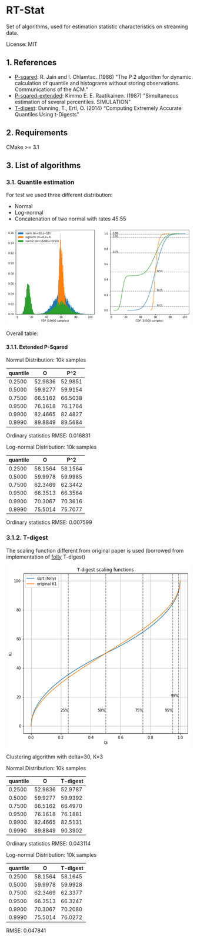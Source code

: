 RT-Stat
=======
Set of algorithms, used for estimation statistic characteristics on streaming data.

License: MIT

## 1. References

 - [P-sqared]: R. Jain and I. Chlamtac. (1986) "The P 2 algorithm for dynamic calculation of quantile and histograms without storing observations. Communications of the ACM."
 - [P-sqared-extended]: Kimmo E. E. Raatikainen. (1987) "Simultaneous estimation of several percentiles. SIMULATION"
 - [T-digest]: Dunning, T., Ertl, O. (2014) “Computing Extremely Accurate Quantiles Using t-Digests”


[P-sqared]: https://www.cse.wustl.edu/~jain/papers/ftp/psqr.pdf
[P-sqared-extended]: https://pdfs.semanticscholar.org/159f/598c0b7efc7d1fabbcc1362dbfe1e2e91926.pdf?_ga=2.233713565.2046442882.1566903823-1514905589.1566903823
[T-digest]: https://github.com/tdunning/t-digest/blob/master/docs/t-digest-paper/histo.pdf

## 2. Requirements

CMake >= 3.1

## 3. List of algorithms

### 3.1. Quantile estimation

For test we used three different distribution:
- Normal
- Log-normal
- Concatenation of two normal with rates 45:55

![Distributions CDF, PDF](./TestCDF_PDF.png "Distributions CDF, PDF")

Overall table:


#### 3.1.1. Extended P-Sqared

Normal Distribution: 10k samples

|quantile|O|P^2|
|--------|---|---|
|0.2500|52.9836|52.9851|
|0.5000|59.9277|59.9154|
|0.7500|66.5162|66.5038|
|0.9500|76.1618|76.1764|
|0.9900|82.4665|82.4827|
|0.9990|89.8849|89.5684|

Ordinary statistics RMSE: 0.016831

Log-normal Distribution: 10k samples

|quantile|O|P^2|
|--------|---|---|
|0.2500|58.1564|58.1564|
|0.5000|59.9978|59.9985|
|0.7500|62.3469|62.3442|
|0.9500|66.3513|66.3564|
|0.9900|70.3067|70.3616|
|0.9990|75.5014|75.7077|

Ordinary statistics RMSE: 0.007599

### 3.1.2. T-digest

The scaling function different from original paper is used (borrowed from implementation of [folly](https://github.com/facebook/folly) T-digest)

![T-digest Scaling Functions](./tdigest/ScalingFunction.png "T-digest Scaling Functions")

Clustering algorithm with delta=30, K=3

Normal Distribution: 10k samples

|quantile|O|T-digest|
|--------|---|---|
|0.2500|52.9836|52.9787
|0.5000|59.9277|59.9392
|0.7500|66.5162|66.4970
|0.9500|76.1618|76.1881
|0.9900|82.4665|82.5131
|0.9990|89.8849|90.3902

Ordinary statistics RMSE: 0.043114

Log-normal Distribution: 10k samples

|quantile|O|T-digest|
|--------|---|---|
|0.2500|58.1564|58.1645
|0.5000|59.9978|59.9928
|0.7500|62.3469|62.3377
|0.9500|66.3513|66.3247
|0.9900|70.3067|70.2080
|0.9990|75.5014|76.0272

RMSE: 0.047841
